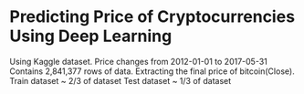 # Predicting Price of Cryptocurrencies Using Deep Learning

Using Kaggle dataset.
Price changes from 2012-01-01 to 2017-05-31
Contains 2,841,377 rows of data.
Extracting the final price of bitcoin(Close).
Train dataset ~ 2/3 of dataset
Test dataset ~ 1/3 of dataset


